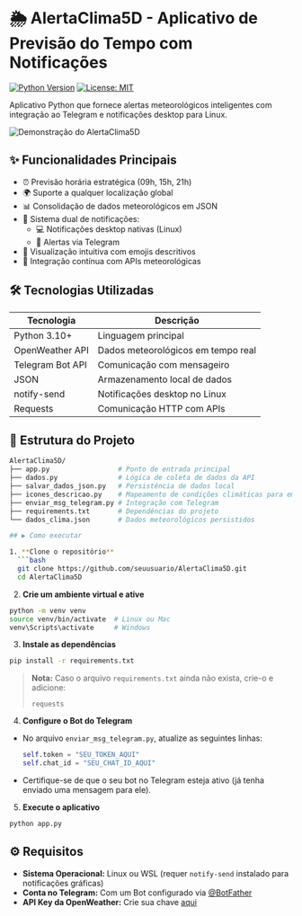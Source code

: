 # 🌦️ AlertaClima5D - Aplicativo de Previsão do Tempo com Notificações

[![Python Version](https://img.shields.io/badge/python-3.10%2B-blue)](https://www.python.org/)
[![License: MIT](https://img.shields.io/badge/License-MIT-yellow.svg)](https://opensource.org/licenses/MIT)

Aplicativo Python que fornece alertas meteorológicos inteligentes com integração ao Telegram e notificações desktop para Linux.

![Demonstração do AlertaClima5D](demo.gif) <!-- Adicione um gif de demonstração posteriormente -->

## ✨ Funcionalidades Principais

- ⏰ Previsão horária estratégica (09h, 15h, 21h)
- 🌍 Suporte a qualquer localização global
- 📊 Consolidação de dados meteorológicos em JSON
- 🔔 Sistema dual de notificações:
  - 💻 Notificações desktop nativas (Linux)
  - 📲 Alertas via Telegram
- 🎨 Visualização intuitiva com emojis descritivos
- 🤖 Integração contínua com APIs meteorológicas

## 🛠️ Tecnologias Utilizadas

| Tecnologia               | Descrição                                  |
|--------------------------|-------------------------------------------|
| Python 3.10+             | Linguagem principal                       |
| OpenWeather API          | Dados meteorológicos em tempo real        |
| Telegram Bot API         | Comunicação com mensageiro                |
| JSON                     | Armazenamento local de dados              |
| notify-send              | Notificações desktop no Linux             |
| Requests                 | Comunicação HTTP com APIs                 |

## 📁 Estrutura do Projeto

```bash
AlertaClima5D/
├── app.py                 # Ponto de entrada principal
├── dados.py               # Lógica de coleta de dados da API
├── salvar_dados_json.py   # Persistência de dados local
├── icones_descricao.py    # Mapeamento de condições climáticas para emojis
├── enviar_msg_telegram.py # Integração com Telegram
├── requirements.txt       # Dependências do projeto
└── dados_clima.json       # Dados meteorológicos persistidos

## ▶️ Como executar

1. **Clone o repositório**
  ```bash
  git clone https://github.com/seuusuario/AlertaClima5D.git
  cd AlertaClima5D
  ```

2. **Crie um ambiente virtual e ative**
  ```bash
  python -m venv venv
  source venv/bin/activate  # Linux ou Mac
  venv\Scripts\activate     # Windows
  ```

3. **Instale as dependências**
  ```bash
  pip install -r requirements.txt
  ```
  > **Nota:** Caso o arquivo `requirements.txt` ainda não exista, crie-o e adicione:
  > ```
  > requests
  > ```

4. **Configure o Bot do Telegram**
  - No arquivo `enviar_msg_telegram.py`, atualize as seguintes linhas:
    ```python
    self.token = "SEU_TOKEN_AQUI"
    self.chat_id = "SEU_CHAT_ID_AQUI"
    ```
  - Certifique-se de que o seu bot no Telegram esteja ativo (já tenha enviado uma mensagem para ele).

5. **Execute o aplicativo**
  ```bash
  python app.py
  ```

## ⚙️ Requisitos

- **Sistema Operacional:** Linux ou WSL (requer `notify-send` instalado para notificações gráficas)
- **Conta no Telegram:** Com um Bot configurado via [@BotFather](https://core.telegram.org/bots#botfather)
- **API Key da OpenWeather:** Crie sua chave [aqui](https://openweathermap.org/api)
